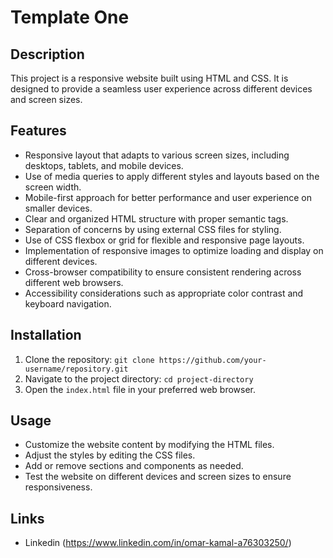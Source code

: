 # Template One

## Description

This project is a responsive website built using HTML and CSS. It is designed to provide a seamless user experience across different devices and screen sizes.

## Features

- Responsive layout that adapts to various screen sizes, including desktops, tablets, and mobile devices.
- Use of media queries to apply different styles and layouts based on the screen width.
- Mobile-first approach for better performance and user experience on smaller devices.
- Clear and organized HTML structure with proper semantic tags.
- Separation of concerns by using external CSS files for styling.
- Use of CSS flexbox or grid for flexible and responsive page layouts.
- Implementation of responsive images to optimize loading and display on different devices.
- Cross-browser compatibility to ensure consistent rendering across different web browsers.
- Accessibility considerations such as appropriate color contrast and keyboard navigation.

## Installation

1. Clone the repository: `git clone https://github.com/your-username/repository.git`
1. Navigate to the project directory: `cd project-directory`
1. Open the `index.html` file in your preferred web browser.

## Usage

- Customize the website content by modifying the HTML files.
- Adjust the styles by editing the CSS files.
- Add or remove sections and components as needed.
- Test the website on different devices and screen sizes to ensure responsiveness.

## Links
- Linkedin (https://www.linkedin.com/in/omar-kamal-a76303250/)

